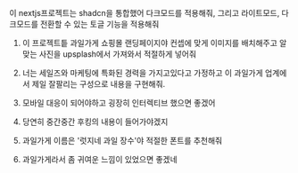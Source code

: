 이 nextjs프로젝트는 shadcn을 통합했어 다크모드를 적용해줘, 그리고 라이트모드, 다크모드를 전환할 수 있는 토글 기능을 적용해줘

1. 이 프로젝트틑 과일가게 쇼핑몰 랜딩페이지야 컨셉에 맞게 이미지를 배치해주고 알맞는 사진을 upsplash에서 가져와서 적절하게 넣어줘 

2. 너는 세일즈와 마케팅에 특화된 경력을 가지고있다고 가정하고 이 과일가게 업계에서 제일 잘팔리는 구성으로 내용을 구현해줘.

3. 모바일 대응이 되어야하고 굉장히 인터렉티브 했으면 좋겠어 

4. 당연히 중간중간 후킹의 내용이 들어가야겠지

5. 과일가게 이름은 '럿지네 과일 장수'야 적절한 폰트를 추천해줘 

6. 과일가게라서 좀 귀여운 느낌이 있었으면 좋겠네 